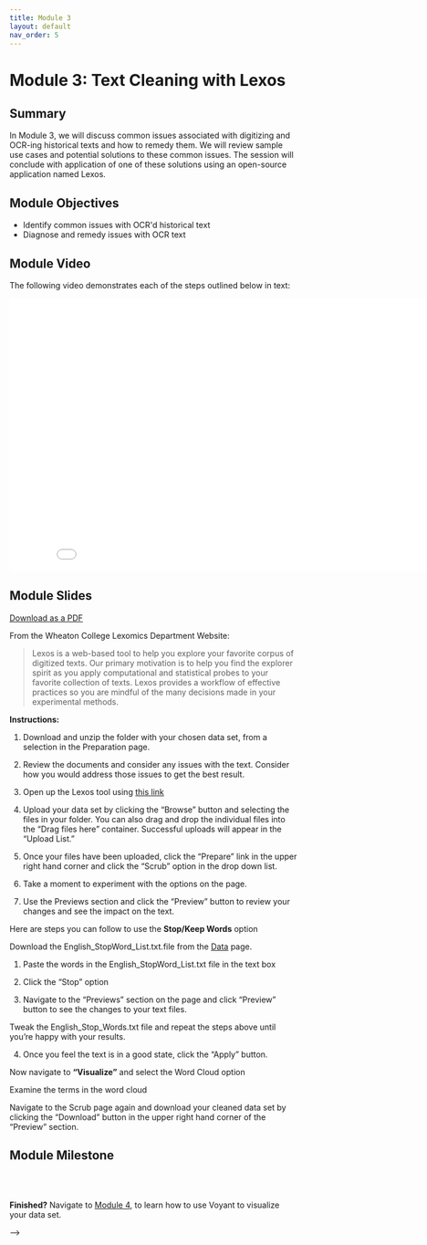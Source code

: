```yaml
---
title: Module 3
layout: default
nav_order: 5
---
```


# Module 3: Text Cleaning with Lexos

## Summary 
In Module 3, we will discuss common issues associated with digitizing and OCR-ing historical texts and how to remedy them. We will review sample use cases and potential solutions to these common issues. The session will conclude with application of one of these solutions using an open-source application named Lexos.

## Module Objectives 
- Identify common issues with OCR'd historical text
- Diagnose and remedy issues with OCR text

## Module Video
The following video demonstrates each of the steps outlined below in text:
<iframe height="480" width="853" allowfullscreen frameborder=0 src="Insert URL"></iframe>

## Module Slides
[Download as a PDF](https://github.com/scds/intro-tableau/raw/main/assets/docs/tableau_20201118.pdf)

<!-- div style="position:relative;padding-top:66.25%;">
<iframe src="//docs.google.com/viewer?url=https://github.com/scds/intro-tableau/raw/main/assets/docs/tableau_20201118.pdf?dl=0&hl=en_US&embedded=true" class="gde-frame" style="position:absolute;top:0;left:0;width:100%;height:100%;border:none;" scrolling="no"></iframe>
</div> -->


From the Wheaton College Lexomics Department Website: 

>Lexos is a web-based tool to help you explore your favorite corpus of digitized texts. Our primary motivation is to help you find the explorer spirit as you apply computational and statistical probes to your favorite collection of texts. Lexos provides a workflow of effective practices so you are mindful of the many decisions made in your experimental methods.

**Instructions:** 

1. Download and unzip the folder with your chosen data set, from a selection in the Preparation page. 

2. Review the documents and consider any issues with the text. Consider how you would address those issues to get the best result. 

3. Open up the Lexos tool using [this link](http://lexos.wheatoncollege.edu/upload) 

4. Upload your data set by clicking the “Browse” button and selecting the files in your folder. You can also drag and drop the individual files into the “Drag files here” container. Successful uploads will appear in the “Upload List.”  

5. Once your files have been uploaded, click the “Prepare” link in the upper right hand corner and click the “Scrub” option in the drop down list. 

6. Take a moment to experiment with the options on the page. 

7. Use the Previews section and click the “Preview” button to review your changes and see the impact on the text. 

Here are steps you can follow to use the **Stop/Keep Words** option 

Download the English_StopWord_List.txt.file from the [Data](data.md) page. 

1. Paste the words in the English_StopWord_List.txt file in the text box 

2. Click the “Stop” option 

3. Navigate to the “Previews” section on the page and click “Preview” button to see the changes to your text files. 

Tweak the English_Stop_Words.txt file and repeat the steps above until you’re happy with your results.  

4. Once you feel the text is in a good state, click the “Apply” button. 

Now navigate to **“Visualize”** and select the Word Cloud option 

Examine the terms in the word cloud 

Navigate to the Scrub page again and download your cleaned data set by clicking the “Download” button in the upper right hand corner of the “Preview” section.

## Module Milestone

<br>
<br>

**Finished?** Navigate to [Module 4](module-4.md), to learn how to use Voyant to visualize your data set. 


-->